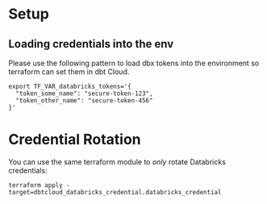 # Setup
## Loading credentials into the env
Please use the following pattern to load dbx tokens into the environment so terraform can set them in dbt Cloud.
```
export TF_VAR_databricks_tokens='{
  "token_some_name": "secure-token-123",
  "token_other_name": "secure-token-456"
}'
```

# Credential Rotation
You can use the same terraform module to *only* rotate Databricks credentials:
```
terraform apply -target=dbtcloud_databricks_credential.databricks_credential
```